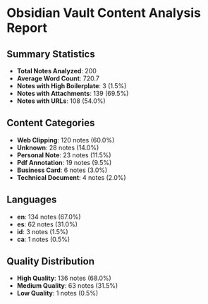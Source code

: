 
# Obsidian Vault Content Analysis Report

## Summary Statistics
- **Total Notes Analyzed**: 200
- **Average Word Count**: 720.7
- **Notes with High Boilerplate**: 3 (1.5%)
- **Notes with Attachments**: 139 (69.5%)
- **Notes with URLs**: 108 (54.0%)

## Content Categories
- **Web Clipping**: 120 notes (60.0%)
- **Unknown**: 28 notes (14.0%)
- **Personal Note**: 23 notes (11.5%)
- **Pdf Annotation**: 19 notes (9.5%)
- **Business Card**: 6 notes (3.0%)
- **Technical Document**: 4 notes (2.0%)

## Languages
- **en**: 134 notes (67.0%)
- **es**: 62 notes (31.0%)
- **id**: 3 notes (1.5%)
- **ca**: 1 notes (0.5%)

## Quality Distribution
- **High Quality**: 136 notes (68.0%)
- **Medium Quality**: 63 notes (31.5%)
- **Low Quality**: 1 notes (0.5%)
